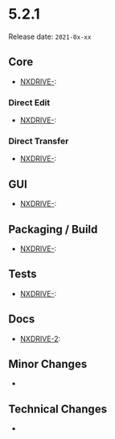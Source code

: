 # 5.2.1

Release date: `2021-0x-xx`

## Core

- [NXDRIVE-](https://jira.nuxeo.com/browse/NXDRIVE-2639):

### Direct Edit

- [NXDRIVE-](https://jira.nuxeo.com/browse/NXDRIVE-2639):

### Direct Transfer

- [NXDRIVE-](https://jira.nuxeo.com/browse/NXDRIVE-2639):

## GUI

- [NXDRIVE-](https://jira.nuxeo.com/browse/NXDRIVE-2639):

## Packaging / Build

- [NXDRIVE-](https://jira.nuxeo.com/browse/NXDRIVE-2639):

## Tests

- [NXDRIVE-](https://jira.nuxeo.com/browse/NXDRIVE-2639):

## Docs

- [NXDRIVE-2](https://jira.nuxeo.com/browse/NXDRIVE-2):

## Minor Changes

-

## Technical Changes

-
